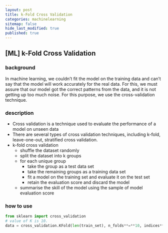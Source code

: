 ```yaml
---
layout: post
title: k-Fold Cross Validation
categories: machinelearning
sitemap: false
hide_last_modified: true
published: true
---
```

## [ML] k-Fold Cross Validation

### background

In machine learning, we couldn’t fit the model on the training data and can’t say that the model will work accurately for the real data. For this, we must assure that our model got the correct patterns from the data, and it is not getting up too much noise. For this purpose, we use the cross-validation technique.

### description

- Cross validation is a technique used to evaluate the performance of a model on unseen data
- There are several types of cross validation techniques, including k-fold, leave-one-out, stratified cross validation.
- k-fold cross validation
    - shuffle the dataset randomly
    - split the dataset into k groups
    - for each unique group
        - take the group as a test data set
        - take the remaining groups as a training data set
        - fit a model on the training set and evaluate it on the test set
        - retain the evaluation score and discard the model
    - summarise the skill of the model using the sample of model evaluation score

### how to use
~~~python
from sklearn import cross_validation
# value of K is 10.
data = cross_validation.KFold(len(train_set), n_folds**=**10, indices**=**False)
~~~